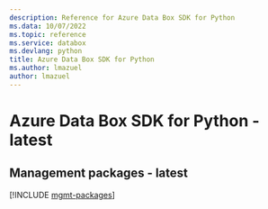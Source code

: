 ```yaml
---
description: Reference for Azure Data Box SDK for Python
ms.data: 10/07/2022
ms.topic: reference
ms.service: databox
ms.devlang: python
title: Azure Data Box SDK for Python
ms.author: lmazuel
author: lmazuel
---
```

# Azure Data Box SDK for Python - latest

## Management packages - latest
[!INCLUDE [mgmt-packages](data-box-mgmt-index.md)]